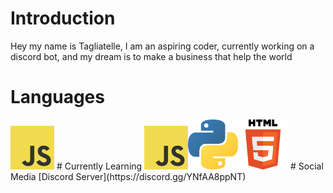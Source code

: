 # Introduction
Hey my name is Tagliatelle, I am an aspiring coder, currently working on a discord bot, and my dream is to make a business that help the world
# Languages
<img src="JavaScript.png" height = 70/>
# Currently Learning
<img src="JavaScript.png" height = 70/><img src="Python.png" height = 80/><img src="html.png" height = 80>
# Social Media
 [Discord Server](https://discord.gg/YNfAA8ppNT)
